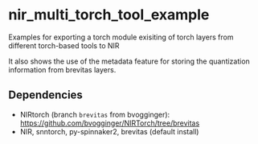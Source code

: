 # nir_multi_torch_tool_example
Examples for exporting a torch module exisiting of torch layers from different torch-based tools to NIR

It also shows the use of the metadata feature for storing the quantization information from brevitas layers.

## Dependencies

- NIRtorch (branch `brevitas` from bvogginger): https://github.com/bvogginger/NIRTorch/tree/brevitas
- NIR, snntorch, py-spinnaker2, brevitas (default install)

